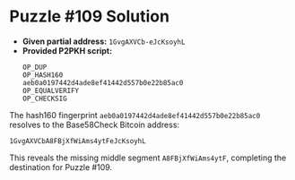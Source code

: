 # Puzzle #109 Solution

- **Given partial address:** `1GvgAXVCb-eJcKsoyhL`
- **Provided P2PKH script:**
  ```
  OP_DUP
  OP_HASH160
  aeb0a0197442d4ade8ef41442d557b0e22b85ac0
  OP_EQUALVERIFY
  OP_CHECKSIG
  ```

The hash160 fingerprint `aeb0a0197442d4ade8ef41442d557b0e22b85ac0` resolves to the Base58Check
Bitcoin address:

```
1GvgAXVCbA8FBjXfWiAms4ytFeJcKsoyhL
```

This reveals the missing middle segment `A8FBjXfWiAms4ytF`, completing the destination for Puzzle #109.
